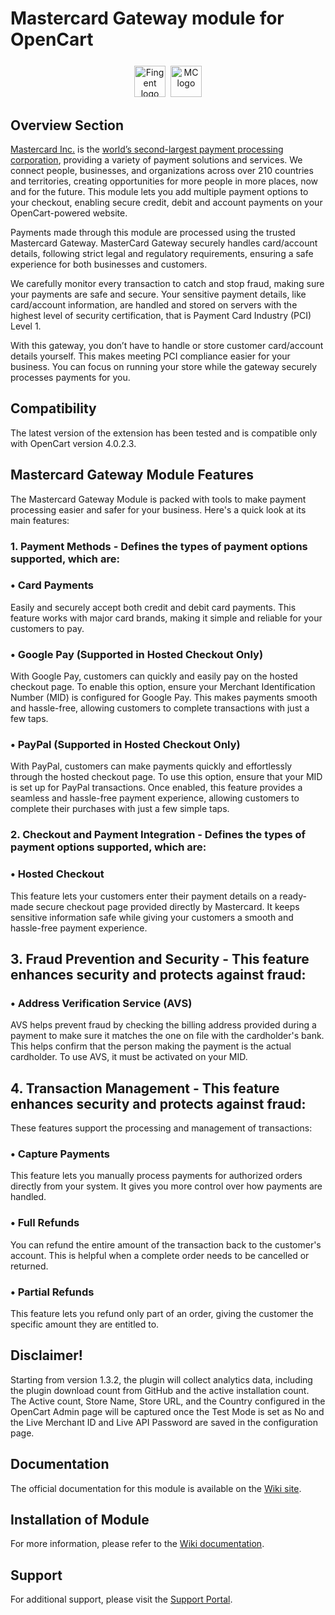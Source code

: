 # Mastercard Gateway module for OpenCart

<p align="center" style="margin-top: 25px;">
<a href="https://www.fingent.com/" target="_blank"><img alt="Fingent logo" height="50px" src="https://www.fingent.com/wp-content/uploads/Fingent-Logo-01.png"/></a>&nbsp;&nbsp;<img alt="MC logo" height="50px" src="https://mpgs.fingent.wiki/wp-content/uploads/2025/04/mastercard-logo.png"/>
</p>

## Overview Section

[Mastercard Inc.](https://www.mastercard.co.in/en-in.html) is the [world’s second-largest payment processing corporation](https://www.investopedia.com/terms/m/mastercard-card.asp), providing a variety of payment solutions and services. We connect people, businesses, and organizations across over 210 countries and territories, creating opportunities for more people in more places, now and for the future. This module lets you add multiple payment options to your checkout, enabling secure credit, debit and account payments on your OpenCart-powered website.

Payments made through this module are processed using the trusted Mastercard Gateway. MasterCard Gateway securely handles card/account details, following strict legal and regulatory requirements, ensuring a safe experience for both businesses and customers.

We carefully monitor every transaction to catch and stop fraud, making sure your payments are safe and secure. Your sensitive payment details, like card/account information, are handled and stored on servers with the highest level of security certification, that is Payment Card Industry (PCI) Level 1.

With this gateway, you don’t have to handle or store customer card/account details yourself. This makes meeting PCI compliance easier for your business. You can focus on running your store while the gateway securely processes payments for you.

## Compatibility
The latest version of the extension has been tested and is compatible only with OpenCart version 4.0.2.3.

##  Mastercard Gateway Module Features

The Mastercard Gateway Module is packed with tools to make payment processing easier and safer for your business. Here's a quick look at its main features:

### **1. Payment Methods -** Defines the types of payment options supported, which are:

### • Card Payments
Easily and securely accept both credit and debit card payments. This feature works with major card brands, making it simple and reliable for your customers to pay.

### • Google Pay (Supported in Hosted Checkout Only)
With Google Pay, customers can quickly and easily pay on the hosted checkout page. To enable this option, ensure your Merchant Identification Number (MID) is configured for Google Pay. This makes payments smooth and hassle-free, allowing customers to complete transactions with just a few taps.

### • PayPal (Supported in Hosted Checkout Only)
With PayPal, customers can make payments quickly and effortlessly through the hosted checkout page. To use this option, ensure that your MID is set up for PayPal transactions. Once enabled, this feature provides a seamless and hassle-free payment experience, allowing customers to complete their purchases with just a few simple taps.

### **2. Checkout and Payment Integration -** Defines the types of payment options supported, which are:

### • Hosted Checkout
This feature lets your customers enter their payment details on a ready-made secure checkout page provided directly by Mastercard. It keeps sensitive information safe while giving your customers a smooth and hassle-free payment experience.

## **3. Fraud Prevention and Security -**  This feature enhances security and protects against fraud:

### • Address Verification Service (AVS)
AVS helps prevent fraud by checking the billing address provided during a payment to make sure it matches the one on file with the cardholder's bank. This helps confirm that the person making the payment is the actual cardholder. To use AVS, it must be activated on your MID.

## **4. Transaction Management -**  This feature enhances security and protects against fraud:
These features support the processing and management of transactions:

### • Capture Payments
This feature lets you manually process payments for authorized orders directly from your system. It gives you more control over how payments are handled.

### • Full Refunds
You can refund the entire amount of the transaction back to the customer's account. This is helpful when a complete order needs to be cancelled or returned. 

### • Partial Refunds
This feature lets you refund only part of an order, giving the customer the specific amount they are entitled to.

## Disclaimer!
Starting from version 1.3.2, the plugin will collect analytics data, including the plugin download count from GitHub and the active installation count. The Active count, Store Name, Store URL, and the Country configured in the OpenCart Admin page will be captured once the Test Mode is set as No and the Live Merchant ID and Live API Password are saved in the configuration page.

## Documentation
The official documentation for this module is available on the [Wiki site](https://mpgs.fingent.wiki/enterprise/opencart-mastercard-gateway/overview-and-feature-support).

## Installation of Module
For more information, please refer to the [Wiki documentation](https://mpgs.fingent.wiki/enterprise/opencart-mastercard-gateway/installation).

## Support
For additional support, please visit the [Support Portal](https://mpgsfgs.atlassian.net/servicedesk/customer/user/login?destination=portals).